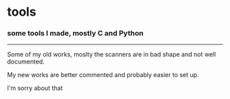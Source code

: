 # tools

### some tools I made, mostly C and Python

---

Some of my old works, moslty the scanners are in bad shape and not well documented.

My new works are better commented and probably easier to set up.

I'm sorry about that
